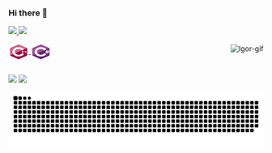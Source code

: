 ### Hi there 👋

<div>
  <a href="https://github.com/igorbpsimoes">
  <img height="180em" src="https://github-readme-stats.vercel.app/api?username=igorbpsimoes&show_icons=true&include_all_commits=true&count_private=true&theme=tokyonight"/>
  <img height="180em" src="https://github-readme-stats.vercel.app/api/top-langs/?username=igorbpsimoes&layout=compact&langs_count=7&theme=tokyonight&hide=C"/>
</div>

<div style="display: inline_block"><br>
  <img align="center" alt="Igor-c++" height="30" width="40"src="https://raw.githubusercontent.com/devicons/devicon/master/icons/cplusplus/cplusplus-original.svg"/>
  <img align="center" alt="Igor-c#" height="30" width="40" src="https://raw.githubusercontent.com/devicons/devicon/master/icons/csharp/csharp-original.svg"/>
  <img align="right" alt="Igor-gif" src="https://cdn.discordapp.com/attachments/176860540939927552/877670845126946896/allmight2_1_1.gif"/> 
</div>

##
<div> 
  <a href = "mailto:igorsimoes11.06@gmail.com"><img src="https://img.shields.io/badge/Gmail-D14836?style=for-the-badge&logo=gmail&logoColor=white" target="_blank"></a>
  <a href = "https://www.linkedin.com/in/igorbpsimoes/"><img src="https://img.shields.io/badge/LinkedIn-0077B5?style=for-the-badge&logo=linkedin&logoColor=white" target="_blank"></a>
</div>
  
![Snake animation](https://github.com/igorbpsimoes/igorbpsimoes/blob/output/github-contribution-grid-snake.svg)
